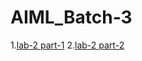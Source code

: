 # AIML_Batch-3
1.[lab-2 part-1](https://github.com/KumariUpasna/AIML_Batch-3/blob/main/ASSIGNMENT2.ipynb)
2.[lab-2 part-2](https://github.com/KumariUpasna/AIML_Batch-3/blob/main/Assignment_2.ipynb)
